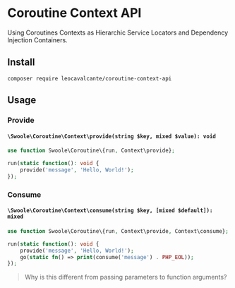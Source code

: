 # Coroutine Context API

Using Coroutines Contexts as Hierarchic Service Locators and Dependency Injection Containers.

## Install
```shell
composer require leocavalcante/coroutine-context-api
```

## Usage

### Provide
#### `\Swoole\Coroutine\Context\provide(string $key, mixed $value): void`
```php
use function Swoole\Coroutine\{run, Context\provide};

run(static function(): void {
    provide('message', 'Hello, World!');
});
```

### Consume
#### `\Swoole\Coroutine\Context\consume(string $key, [mixed $default]): mixed`
```php
use function Swoole\Coroutine\{run, Context\provide, Context\consume};

run(static function(): void {
    provide('message', 'Hello, World!');
    go(static fn() => print(consume('message') . PHP_EOL));
});
```

> Why is this different from passing parameters to function arguments?
